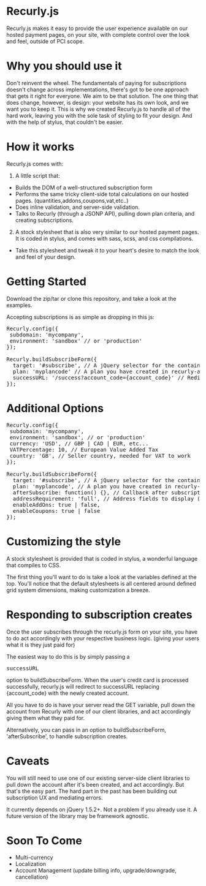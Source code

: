 # Recurly.js 

Recurly.js makes it easy to provide the user experience available on our hosted payment pages, on your site, with complete control over the look and feel, outside of PCI scope.

# Why you should use it
Don't reinvent the wheel. The fundamentals of paying for subscriptions doesn't change across implementations, there's got to be one approach that gets it right for everyone. We aim to be that solution. The one thing that does change, however, is design: your website has its own look, and we want you to keep it. This is why we created Recurly.js to handle all of the hard work, leaving you with the sole task of styling to fit your design. And with the help of stylus, that couldn't be easier.

# How it works

Recurly.js comes with:

1. A little script that:
  * Builds the DOM of a well-structured subscription form
  * Performs the same tricky client-side total calculations on our hosted pages. (quantities,addons,coupons,vat,etc..) 
  * Does inline validation, and server-side validation.
  * Talks to Recurly (through a JSONP API), pulling down plan criteria, and creating subscriptions. 
 
2. A stock stylesheet that is also very similar to our hosted payment pages. It is coded in stylus, and comes with sass, scss, and css compilations.
  * Take this stylesheet and tweak it to your heart's desire to match the look and feel of your design.


# Getting Started

Download the zip/tar or clone this repository, and take a look at the examples.

Accepting subscriptions is as simple as dropping in this js:
<pre>
Recurly.config({
 subdomain: 'mycompany', 
 environment: 'sandbox' // or 'production'
});

Recurly.buildSubscribeForm({
  target: '#subscribe', // A jQuery selector for the container element to append the form to
  plan: 'myplancode' // A plan you have created in recurly-app
  successURL: '/success?account_code={account_code}' // Redirect on success URL
});
</pre>

# Additional Options
<pre>
Recurly.config({
 subdomain: 'mycompany', 
 environment: 'sandbox', // or 'production'
 currency: 'USD', // GBP | CAD | EUR, etc...
 VATPercentage: 10, // European Value Added Tax
 country: 'GB', // Seller country, needed for VAT to work 
});

Recurly.buildSubscribeForm({
  target: '#subscribe', // A jQuery selector for the container element to append the form to
  plan: 'myplancode', // A plan you have created in recurly-app
  afterSubscribe: function() {}, // Callback after subscription success
  addressRequirement: 'full', // Address fields to display (full | zipstreet | zip | none) 
  enableAddOns: true | false,
  enableCoupons: true | false
});
</pre>

# Customizing the style
A stock stylesheet is provided that is coded in stylus, a wonderful language that compiles to CSS.

The first thing you'll want to do is take a look at the variables defined at the top. You'll notice that the default stylesheets is all centered around defined grid system dimensions, making customization a breeze.

# Responding to subscription creates
Once the user subscribes through the recurly.js form on your site, you have to do act accordingly with your respective business logic. (giving your users what it is they just paid for)

The easiest way to do this is by simply passing a <pre>successURL</pre> option to buildSubscribeForm.
When the user's credit card is processed successfully, recurly.js will redirect to successURL replacing {account_code} with the newly created account.

All you have to do is have your server read the GET variable, pull down the account from Recurly with one of our client libraries, and act accordingly giving them what they paid for.

Alternatively, you can pass in an option to buildSubscribeForm, 'afterSubscribe', to handle subscription creates.

# Caveats 
You will still need to use one of our existing server-side client libraries to pull down the account after it's been created, and act accordingly. But that's the easy part. The hard part in the past has been building out subscription UX and mediating errors.

It currently depends on jQuery 1.5.2+. Not a problem if you already use it. A future version of the library may be framework agnostic.

# Soon To Come

* Multi-currency
* Localization
* Account Management (update billing info, upgrade/downgrade, cancellation) 
